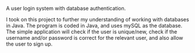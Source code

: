 A user login system with database authentication.

I took on this project to further my understanding of working with databases in Java. The program is coded in Java, and uses mySQL as the database. The simple application will check if the user is unique/new, check if the username and/or password is correct for the relevant user, and also allow the user to sign up.
